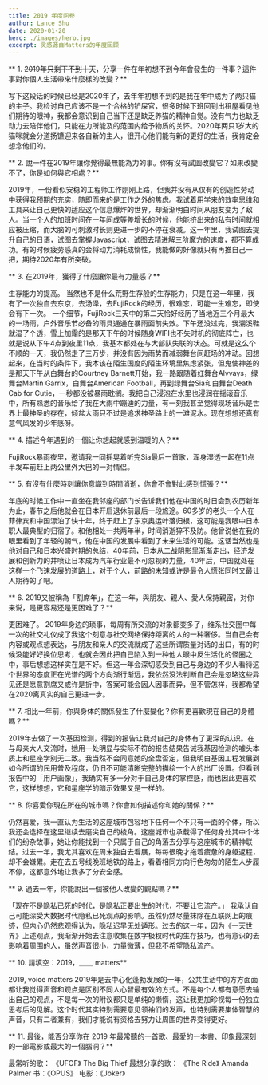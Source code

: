 ```yaml
---
title: 2019 年度问卷
author: Lance Shu
date: 2020-01-20
hero: ./images/hero.jpg
excerpt: 灵感源自Matters的年度回顾
---
```

** 1. ~~2019年只剩下不到十天~~，分享一件在年初想不到今年會發生的一件事？這件事對你個人生活帶來什麼樣的改變？**

   写下这段话的时候已经是2020年了，去年年初想不到的是我在年中成为了两只猫的主子。我检讨自己应该不是一个合格的铲屎官，很多时候下班回到出租屋看见他们期待的眼神，我都会意识到自己当下还是缺乏养猫的精神自觉。没有气力也缺乏动力去陪伴他们，只能在力所能及的范围内给予物质的关怀。2020年两只1岁大的猫咪就会分道扬镳迎来各自新的主人，很开心他们能有新的更好的生活，我肯定会想念他们的。
   
** 2. 說一件在2019年讓你覺得最無能為力的事。你有沒有試圖改變它？如果改變不了，你是如何與它相處？**

   2019年，一份看似安稳的工程师工作刚刚上路，但我并没有从仅有的创造性劳动中获得我预期的充实，随即而来的是工作之外的焦虑。我试着用学来的效率思维和工具来让自己更快的适应这个信息爆炸的世界，却渐渐明白时间从朋友变为了敌人。当一个人的加班时间在一年间成等差增长的时候，他能挤出来的私有时间就相应被压缩，而大脑的可刺激时长则更进一步的不停在衰减。这一年里，我试图去提升自己的日语，试图去掌握Javascript，试图去精进解三阶魔方的速度，都不算成功。有的时候疲劳感真的会将动力消耗成惰性，我能做的好像就只有再推自己一把，期待2020年有所突破。

** 3. 在2019年，獲得了什麼讓你最有力量感？**

   生存能力的提高。
   当然也不是什么荒野生存般的生存能力，只是在这一年里，我有了一次独自去东京，去汤泽，去FujiRock的经历，很难忘，可能一生难忘，即使会有下一次。
   一个细节，FujiRock三天中的第二天恰好经历了当地近三个月最大的一场雨，户外音乐节必备的雨具通通在暴雨面前失效。下午还没过完，我溯溪鞋就湿了个透，雪上加霜的是那天下午的时候随身WIFI也不失时机的彻底阵亡，也就是说从下午4点到夜里11点，我基本都处在与大部队失联的状态。可就是这么个不顺的一天，我仍然走了三万步，并没有因为雨势而减弱舞台间赶场的冲动。回想起来，在当时的条件下，我本该在陌生国度的陌生环境里焦虑紧张，但鬼使神差的是那天下午从白舞台的Courtney Barnett开始，我一路跟随着红舞台Alvvays，绿舞台Martin Garrix，白舞台American Football，再到绿舞台Sia和白舞台Death Cab for Cutie，一秒都没被暴雨耽搁。我把自己浸泡在水里也浸润在摇滚音乐中，所有熟悉的音乐给了我在大雨中蹦迪的力量，有一刻我甚至觉得现场音乐是世界上最神圣的存在，倾盆大雨只不过是追求神圣路上的一滩泥水。现在想想还真有意气风发的少年感呀。

** 4. 描述今年遇到的一個让你想起就感到温暖的人？**

   FujiRock暴雨夜里，邀请我一同摇晃着听完Sia最后一首歌，浑身湿透一起在11点半发车前赶上两公里外大巴的一对情侣。

** 5. 有沒有什麼時刻讓你意識到時間消逝，你會不會對此感到慌張？**

   年底的时候工作中一直坐在我邻座的部门长告诉我们他在中国的时日会到农历新年为止，春节之后他就会在日本开启退休前最后一段旅途。60多岁的老头一个人在菲律宾和中国漂泊了快十年，终于赶上了东京奥运叶落归根，这可能是我眼中日本职人最典型的归宿了。和他相处一共两年半，时间消逝猝不及防。他曾说他在我的眼里看到了年轻的朝气，他在中国的发展中看到了未来生活的可能。这话当然也是他对自己和日本兴盛时期的总结，40年前，日本从二战阴影里渐渐走出，经济发展和创新力的井喷让日本成为汽车行业最不可忽视的力量，40年后，中国就处在这样一个飞速发展的道路上，对于个人，前路的未知或许是最令人慌张同时又最让人期待的了吧。

** 6. 2019又被稱為「割席年」，在这一年，與朋友、親人、愛人保持親密，对你来说，是更容易还是更困难了？**

   更困难了。
   2019年身边的琐事，每周有所交流的对象都变多了，维系社交圈中每一次的社交礼仪成了我这个刻意与社交网络保持距离的人的一种奢侈。当自己会有内容或观点想表达，与朋友和亲人的交流就成了这些所谓质量对话的出口，有的时候没能好好换位思考，也就会因此把自己陷入到一种他人眼中反生活化的怪圈之中，事后想想这样实在是不好。但这一年会深切感受到自己与身边的不少人看待这个世界的态度正在光谱的两个方向渐行渐远，我依然没法判断自己会是忽略这些异见还是愿意割席又或许是折中，答案可能会因人因事而异，但不管怎样，我都希望在2020离真实的自己更进一步。

** 7. 相比一年前，你與身体的關係發生了什麼變化？你有更喜歡現在自己的身體嗎？**

   2019年去做了一次基因检测，得到的报告让我对自己的身体有了更深的认识。在与母亲大人交流时，她用一处明显与实际不符的报告结果告诫我基因检测的噱头本质上和星座学别无二致。我当然不会同意她的全盘否定，但我明白基因工程发展到如今所谓的民用普及程度，仍旧不可能清晰完整的描绘一个人的出厂设置。但看到报告中的「用户画像」，我确实有多一分对于自己身体的掌控感，而也因此更喜欢它，这样想想，它和星座学的暗示效果又是一样的。

** 8. 你喜愛你現在所在的城市嗎？你會如何描述你和她的關係？**

   仍然喜爱，我一直认为生活的这座城市包容地下任何一个不只有一面的个体，所以我还会选择在这里继续去磨尖自己的棱角。这座城市也承载得了任何身处其中个体们的纷杂故事，她让你能找到一个只属于自己的角落去分享与这座城市的精神联结。过去一年，我尤其喜欢在周末独自去看展，每每很晚才拖着疲惫的身躯返程，却不会嫌累。走在去五号线晚班地铁的路上，看着相同方向行色匆匆的陌生人步履不停，这都意外地让我多了分安全感。

** 9. 過去一年，你能說出一個被他人改變的觀點嗎？**

   「现在不是隐私已死的时代，是隐私正要出生的时代，不要让它流产。」
   我承认自己可能深受大数据时代隐私已死观点的影响。虽然仍然尽量抹除在互联网上的痕迹，但内心仍然悲观得认为，隐私迟早无处遁形。过去的这一年，因为《一天世界》上述观点，我渐渐开始去注意收集在数字极权时代的生存技巧，也有意识的去影响着周围的人，虽然声音很小，力量微薄，但我不希望隐私流产。

** 10. 請填空：2019，＿＿ matters**

   2019, voice matters
   2019年是去中心化蓬勃发展的一年，公共生活中的方方面面都让我觉得声音和观点是区别不同人心智最有效的方式。不是每个人都有意愿去输出自己的观点，不是每一次的附议都只是单纯的懒惰，这让我更加珍视每一份独立思考后的见解。这个时代其实特别需要意见领袖们的发声，也特别需要集体智慧的声音，只有二者兼有，我们才能说有资格去努力让周围的世界变得更好。

 ** 11. 最後，能否分享你在 2019 年最常聽的一首歌、最愛的一本書、印象最深刻的一部電影或最大的一個腦洞？**

   最常听的歌： 《UFOF》 The Big Thief
   最想分享的歌： 《The Ride》 Amanda Palmer
   书：《OPUS》
   电影：《Joker》
